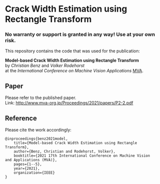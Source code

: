 # Crack Width Estimation using <br> Rectangle Transform

### No warranty or support is granted in any way! Use at your own risk.

This repository contains the code that was used for the publication:

**Model-based Crack Width Estimation using Rectangle Transform** <br>
by *Christian Benz* and *Volker Rodehorst*<br>
at the *International Conference on Machine Vision Applications* [MVA](http://www.mva-org.jp/mva2021/).

## Paper 
Please refer to the published paper. <br>
Link: http://www.mva-org.jp/Proceedings/2021/papers/P2-2.pdf

## Reference

Please cite the work accordingly:

```
@inproceedings{benz2021model,
	title={Model-based Crack Width Estimation using Rectangle Transform},
	author={Benz, Christian and Rodehorst, Volker},
	booktitle={2021 17th International Conference on Machine Vision and Applications (MVA)},
	pages={1--5},
	year={2021},
	organization={IEEE}
}
```
